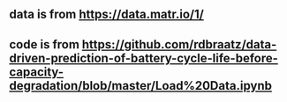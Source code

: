 ## data is from https://data.matr.io/1/
## code is from https://github.com/rdbraatz/data-driven-prediction-of-battery-cycle-life-before-capacity-degradation/blob/master/Load%20Data.ipynb
